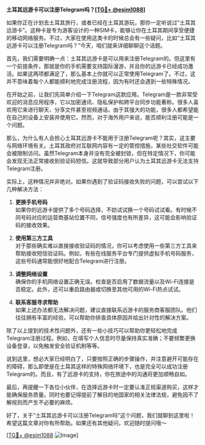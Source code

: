 **土耳其远游卡可以注册Telegram吗？[[TG💪+ @esim1088](https://t.me/s/esim1088)]**

如果你正在计划去土耳其旅行，或者已经在土耳其游玩，那你一定听说过“土耳其远游卡”。这种卡是专为游客设计的一种SIM卡，能够让你在土耳其期间享受便捷的移动网络服务。不过，大家在使用这类卡的时候总会有一些疑问，比如“土耳其远游卡可以注册Telegram吗？”今天，咱们就来详细聊聊这个话题。

首先，我们需要明确一点：土耳其远游卡是可以用来注册Telegram的。但这里有一个前提条件，那就是你的手机需要支持国际漫游，并且你的远游卡已经成功激活。如果这两项都满足了，那么基本上你就可以正常使用Telegram了。不过，这并不意味着每个人都能顺利地完成注册流程，因为有时还会遇到一些特殊情况。

在开始之前，让我们先简单介绍一下Telegram这款应用。Telegram是一款非常受欢迎的消息应用程序，它以加密通讯、隐私保护和跨平台同步功能著称。很多人喜欢用它来进行聊天、分享文件甚至视频通话。由于其强大的功能，很多人都希望能在自己的设备上安装并使用它。然而，对于海外用户来说，能否顺利注册可能是一个问题。

那么，为什么有人会担心土耳其远游卡不能用于注册Telegram呢？其实，这主要与网络环境有关。土耳其政府对互联网内容有一定的管控措施，某些社交软件可能会被限制访问。虽然Telegram本身并没有完全被封锁，但在特定情况下，你可能会发现无法正常接收到验证码短信。这就导致部分用户认为土耳其远游卡无法支持Telegram注册。

实际上，这种情况并非绝对。如果你遇到了验证码接收失败的问题，可以尝试以下几种解决方法：

1. **更换手机号码**  
   如果你的远游卡提供了多个号码选择，不妨试试换一个号码试试看。有时候不同号码对应的运营商基站位置不同，信号强度也有所差异，这可能会影响验证码的接收效果。

2. **使用第三方工具**  
   对于那些确实难以直接接收验证码的情况，你可以考虑使用一些第三方工具来帮助接收短信验证码。例如，有些在线服务平台专门提供虚拟手机号码服务，这些号码通常能很好地配合Telegram进行注册。

3. **调整网络设置**  
   确保你的手机网络设置正确无误。检查是否启用了数据流量以及Wi-Fi连接是否稳定。此外，还可以重启路由器或切换至其他可用的Wi-Fi热点试试。

4. **联系客服寻求帮助**  
   如果上述办法都无法解决问题，建议直接联系远游卡的服务商客服团队。他们往往拥有丰富的经验，可以帮助你排查具体原因并给出针对性的解决方案。

除了以上提到的技术性问题外，还有一些小技巧可以帮助你更轻松地完成Telegram注册过程。例如，在填写个人信息时尽量保持真实准确；不要频繁更换设备登录，以免触发安全验证机制等等。

说到这里，想必大家已经明白了，只要按照正确的步骤操作，并注意避开可能存在的障碍，那么即使是在土耳其这样的特殊网络环境下，也是完全可以成功注册Telegram的。而且，有了远游卡的支持，你在旅途中的沟通将更加顺畅自如。

最后，再提醒一下各位小伙伴，在选择远游卡时一定要认准正规渠道购买，这样才能确保服务质量。同时也要记得提前了解目的地国家的相关法律法规，避免因不了解规则而产生不必要的麻烦。

好了，关于“土耳其远游卡可以注册Telegram吗”这个问题，我们就聊到这里啦！希望这篇文章对你有所帮助。如果还有其他疑问，欢迎随时提问哦～  

[[TG💪+ @esim1088](https://t.me/s/esim1088) ![Image](https://i.postimg.cc/4NQfJmqS/Snipaste-2025-05-13-00-14-12.png)]